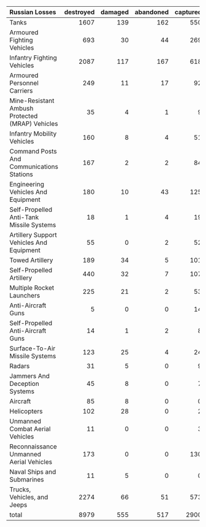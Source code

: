 | Russian Losses                                   |   destroyed |   damaged |   abandoned |   captured |   total |
|:-------------------------------------------------|------------:|----------:|------------:|-----------:|--------:|
| Tanks                                            |        1607 |       139 |         162 |        550 |    2458 |
| Armoured Fighting Vehicles                       |         693 |        30 |          44 |        269 |    1036 |
| Infantry Fighting Vehicles                       |        2087 |       117 |         167 |        618 |    2989 |
| Armoured Personnel Carriers                      |         249 |        11 |          17 |         92 |     369 |
| Mine-Resistant Ambush Protected  (MRAP) Vehicles |          35 |         4 |           1 |          9 |      49 |
| Infantry Mobility Vehicles                       |         160 |         8 |           4 |         51 |     223 |
| Command Posts And Communications Stations        |         167 |         2 |           2 |         84 |     255 |
| Engineering Vehicles And Equipment               |         180 |        10 |          43 |        125 |     358 |
| Self-Propelled Anti-Tank Missile Systems         |          18 |         1 |           4 |         19 |      42 |
| Artillery Support Vehicles And Equipment         |          55 |         0 |           2 |         52 |     109 |
| Towed Artillery                                  |         189 |        34 |           5 |        101 |     329 |
| Self-Propelled Artillery                         |         440 |        32 |           7 |        107 |     586 |
| Multiple Rocket Launchers                        |         225 |        21 |           2 |         53 |     301 |
| Anti-Aircraft Guns                               |           5 |         0 |           0 |         14 |      19 |
| Self-Propelled Anti-Aircraft Guns                |          14 |         1 |           2 |          8 |      25 |
| Surface-To-Air Missile Systems                   |         123 |        25 |           4 |         24 |     176 |
| Radars                                           |          31 |         5 |           0 |          9 |      45 |
| Jammers And Deception Systems                    |          45 |         8 |           0 |          7 |      60 |
| Aircraft                                         |          85 |         8 |           0 |          0 |      93 |
| Helicopters                                      |         102 |        28 |           0 |          2 |     132 |
| Unmanned Combat Aerial Vehicles                  |          11 |         0 |           0 |          3 |      14 |
| Reconnaissance Unmanned Aerial Vehicles          |         173 |         0 |           0 |        130 |     303 |
| Naval Ships and Submarines                       |          11 |         5 |           0 |          0 |      16 |
| Trucks, Vehicles, and Jeeps                      |        2274 |        66 |          51 |        573 |    2964 |
| total                                            |        8979 |       555 |         517 |       2900 |   12951 |
